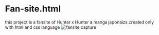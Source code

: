 # Fan-site.html
this project is a fansite of Hunter x Hunter a manga japonaizs.created only with html and css language
![fansite capture](https://user-images.githubusercontent.com/115155554/204104214-31dee449-ab6f-4fea-b516-2c05ccd4016a.JPG)
